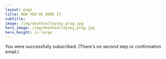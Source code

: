 ```yaml
---
layout: page
title: NOW YOU'VE DONE IT
subtitle: 
image: /img/deathvalleysky_prog.jpg
hero_image: /img/deathvalleysky_prog.jpg
hero_height: is-large
---
```


You were successfully subscribed. (There's no second step or confirmation email.)